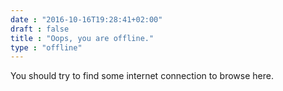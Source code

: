 ```yaml
---
date : "2016-10-16T19:28:41+02:00"
draft : false
title : "Oops, you are offline."
type : "offline"
---
```


You should try to find some internet connection to browse here.